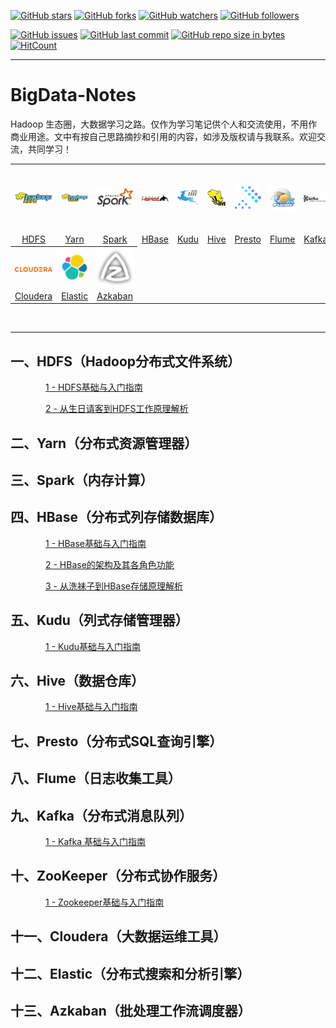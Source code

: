 [![GitHub stars](https://img.shields.io/github/stars/Jerome-LJ/BigData-Notes.svg?style=social&label=Stars)](https://github.com/Jerome-LJ/BigData-Notes/stargazers)
[![GitHub forks](https://img.shields.io/github/forks/Jerome-LJ/BigData-Notes.svg?style=social&label=Fork)](https://github.com/Jerome-LJ/BigData-Notes/network/members)
[![GitHub watchers](https://img.shields.io/github/watchers/Jerome-LJ/BigData-Notes.svg?style=social&label=Watch)](https://github.com/Jerome-LJ/BigData-Notes/watchers)
[![GitHub followers](https://img.shields.io/github/followers/Jerome-LJ.svg?style=social&label=Follow)](https://github.com/Jerome-LJ?tab=following)

[![GitHub issues](https://img.shields.io/github/issues/Jerome-LJ/BigData-Notes.svg)](https://github.com/Jerome-LJ/BigData-Notes/issues)
[![GitHub last commit](https://img.shields.io/github/last-commit/Jerome-LJ/BigData-Notes.svg)](https://github.com/Jerome-LJ/BigData-Notes/commits)
[![GitHub repo size in bytes](https://img.shields.io/github/repo-size/Jerome-LJ/BigData-Notes.svg)](https://github.com/Jerome-LJ/BigData-Notes)
[![HitCount](https://hits.b3log.org/Jerome-LJ/BigData-Notes.svg)](https://github.com/Jerome-LJ/BigData-Notes)

---

# BigData-Notes
Hadoop 生态圈，大数据学习之路。仅作为学习笔记供个人和交流使用，不用作商业用途。文中有按自己思路摘抄和引用的内容，如涉及版权请与我联系。欢迎交流，共同学习！

<table>
    <tr>
      <th><img width="70px" src="images/logo/hdfs-logo.jpg"></th>
      <th><img width="70px" src="images/logo/yarn-logo.png"></th>
      <th><img width="70px" src="images/logo/spark-logo.png"></th>
      <th><img width="70px" src="images/logo/hbase-logo.png"></th>
      <th><img width="70px" src="images/logo/kudu-logo.png"></th>
      <th><img width="70px" src="images/logo/hive-logo.png"></th>
      <th><img width="70px" src="images/logo/presto-logo.png"></th>
      <th><img width="70px" src="images/logo/flume-logo.png"></th>
      <th><img width="70px" src="images/logo/kafka-logo.png"></th>
      <th><img width="70px" src="images/logo/zookeeper-logo.png"></th>
    </tr>
    <tr>
      <td align="center"><a href="#一hdfshadoop分布式文件系统">HDFS</a></td>
      <td align="center"><a href="#二yarn分布式资源管理器">Yarn</a></td>
      <td align="center"><a href="#三spark内存计算">Spark</a></td>
      <td align="center"><a href="#四hbase分布式列存储数据库">HBase</a></td>
      <td align="center"><a href="#五kudu列式存储管理器">Kudu</a></td>
      <td align="center"><a href="#六hive数据仓库">Hive</a></td>
      <td align="center"><a href="#七presto分布式sql查询引擎">Presto</a></td>
      <td align="center"><a href="#八flume日志收集工具">Flume</a></td>
      <td align="center"><a href="#九kafka分布式消息队列">Kafka</a></td>
      <td align="center"><a href="#十zookeeper分布式协作服务">ZooKeeper</a></td>
    </tr>
    <tr>
      <th><img width="70px" src="images/logo/cloudera-logo.png"></th>
      <th><img width="70px" src="images/logo/elastic-logo.png"></th>
      <th><img width="70px" src="images/logo/azkaban-logo.png"></th>
    </tr>
    <tr>
      <td align="center"><a href="#十一cloudera大数据运维工具">Cloudera</a></td>
      <td align="center"><a href="#十二elastic分布式搜索和分析引擎">Elastic</a></td>
      <td align="center"><a href="#十三azkaban批处理工作流调度器">Azkaban</a></td>
    </tr>
  </table>
<br/>

---

## 一、HDFS（Hadoop分布式文件系统）
&emsp;&emsp;&emsp;&emsp;[1 - HDFS基础与入门指南](./HDFS/1--HDFS基础与入门指南.md)

&emsp;&emsp;&emsp;&emsp;[2 - 从生日请客到HDFS工作原理解析](./HDFS/2--从生日请客到HDFS工作原理解析.md)
## 二、Yarn（分布式资源管理器）
## 三、Spark（内存计算）
## 四、HBase（分布式列存储数据库）
&emsp;&emsp;&emsp;&emsp;[1 - HBase基础与入门指南](./HBase/1--HBase基础与入门指南.md)

&emsp;&emsp;&emsp;&emsp;[2 - HBase的架构及其各角色功能](./HBase/2--HBase的架构及其各角色功能.md)

&emsp;&emsp;&emsp;&emsp;[3 - 从洗袜子到HBase存储原理解析](./HBase/3--从洗袜子到HBase存储原理解析.md)
## 五、Kudu（列式存储管理器）
&emsp;&emsp;&emsp;&emsp;[1 - Kudu基础与入门指南](./Kudu/1--Kudu基础与入门指南.md)
## 六、Hive（数据仓库）
&emsp;&emsp;&emsp;&emsp;[1 - Hive基础与入门指南](./Hive/1--Hive基础与入门指南.md)
## 七、Presto（分布式SQL查询引擎）
## 八、Flume（日志收集工具）
## 九、Kafka（分布式消息队列）
&emsp;&emsp;&emsp;&emsp;[1 - Kafka 基础与入门指南](./Kafka/1--Kafka基础与入门指南.md)
## 十、ZooKeeper（分布式协作服务）
&emsp;&emsp;&emsp;&emsp;[1 - Zookeeper基础与入门指南](./Zookeeper/1--Zookeeper基础与入门指南.md)
## 十一、Cloudera（大数据运维工具）
## 十二、Elastic（分布式搜索和分析引擎）
## 十三、Azkaban（批处理工作流调度器）
